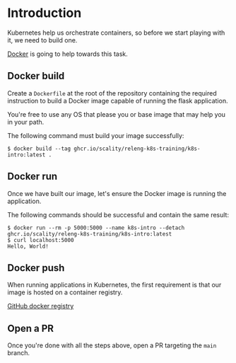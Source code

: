 # Introduction

Kubernetes help us orchestrate containers, so before we start playing with it, we need to build one.

[Docker](https://docker.com) is going to help towards this task.

## Docker build

Create a `Dockerfile` at the root of the repository containing the required instruction to build a Docker image capable of running the flask application. 

You're free to use any OS that please you or base image that may help you in your path.

The following command must build your image successfully:

```shell
$ docker build --tag ghcr.io/scality/releng-k8s-training/k8s-intro:latest .
```

## Docker run

Once we have built our image, let's ensure the Docker image is running the application.

The following commands should be successful and contain the same result:

```shell
$ docker run --rm -p 5000:5000 --name k8s-intro --detach ghcr.io/scality/releng-k8s-training/k8s-intro:latest
$ curl localhost:5000
Hello, World!
```

## Docker push

When running applications in Kubernetes, the first requirement is that our image is hosted on a container registry.

[GitHub docker registry](https://docs.github.com/en/packages/guides/configuring-docker-for-use-with-github-packages)


## Open a PR

Once you're done with all the steps above, open a PR targeting the `main` branch.
